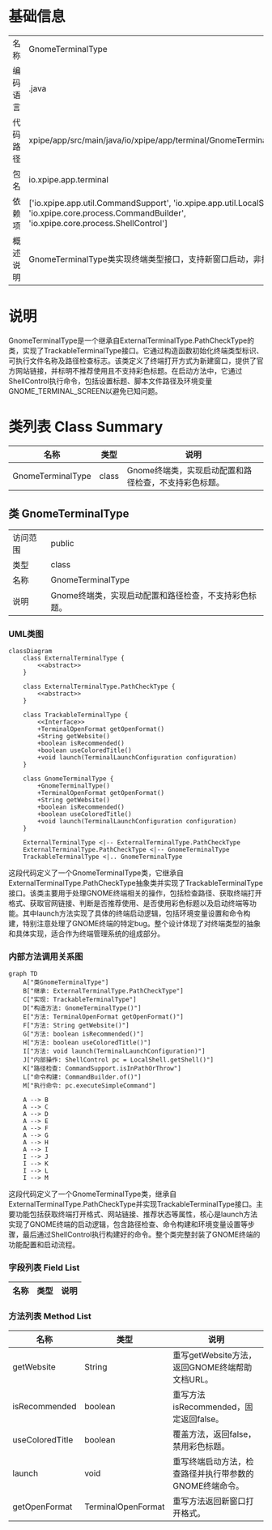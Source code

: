 # 基础信息

|      |      |
|------|------|
| 名称 | GnomeTerminalType |
| 编码语言 | .java |
| 代码路径 | xpipe/app/src/main/java/io/xpipe/app/terminal/GnomeTerminalType.java |
| 包名 | io.xpipe.app.terminal |
| 依赖项 | ['io.xpipe.app.util.CommandSupport', 'io.xpipe.app.util.LocalShell', 'io.xpipe.core.process.CommandBuilder', 'io.xpipe.core.process.ShellControl'] |
| 概述说明 | GnomeTerminalType类实现终端类型接口，支持新窗口启动，非推荐终端。 |

# 说明

GnomeTerminalType是一个继承自ExternalTerminalType.PathCheckType的类，实现了TrackableTerminalType接口。它通过构造函数初始化终端类型标识、可执行文件名称及路径检查标志。该类定义了终端打开方式为新建窗口，提供了官方网站链接，并标明不推荐使用且不支持彩色标题。在启动方法中，它通过ShellControl执行命令，包括设置标题、脚本文件路径及环境变量GNOME_TERMINAL_SCREEN以避免已知问题。

# 类列表 Class Summary

| 名称   | 类型  | 说明 |
|-------|------|-------------|
| GnomeTerminalType | class | Gnome终端类，实现启动配置和路径检查，不支持彩色标题。 |



## 类 GnomeTerminalType

|      |      |
|------|------|
| 访问范围 | public |
| 类型 | class |
| 名称 | GnomeTerminalType |
| 说明 | Gnome终端类，实现启动配置和路径检查，不支持彩色标题。 |


### UML类图

```mermaid
classDiagram
    class ExternalTerminalType {
        <<abstract>>
    }
    
    class ExternalTerminalType.PathCheckType {
        <<abstract>>
    }
    
    class TrackableTerminalType {
        <<Interface>>
        +TerminalOpenFormat getOpenFormat()
        +String getWebsite()
        +boolean isRecommended()
        +boolean useColoredTitle()
        +void launch(TerminalLaunchConfiguration configuration)
    }
    
    class GnomeTerminalType {
        +GnomeTerminalType()
        +TerminalOpenFormat getOpenFormat()
        +String getWebsite()
        +boolean isRecommended()
        +boolean useColoredTitle()
        +void launch(TerminalLaunchConfiguration configuration)
    }
    
    ExternalTerminalType <|-- ExternalTerminalType.PathCheckType
    ExternalTerminalType.PathCheckType <|-- GnomeTerminalType
    TrackableTerminalType <|.. GnomeTerminalType
```

这段代码定义了一个GnomeTerminalType类，它继承自ExternalTerminalType.PathCheckType抽象类并实现了TrackableTerminalType接口。该类主要用于处理GNOME终端相关的操作，包括检查路径、获取终端打开格式、获取官网链接、判断是否推荐使用、是否使用彩色标题以及启动终端等功能。其中launch方法实现了具体的终端启动逻辑，包括环境变量设置和命令构建，特别注意处理了GNOME终端的特定bug。整个设计体现了对终端类型的抽象和具体实现，适合作为终端管理系统的组成部分。


### 内部方法调用关系图

```mermaid
graph TD
    A["类GnomeTerminalType"]
    B["继承: ExternalTerminalType.PathCheckType"]
    C["实现: TrackableTerminalType"]
    D["构造方法: GnomeTerminalType()"]
    E["方法: TerminalOpenFormat getOpenFormat()"]
    F["方法: String getWebsite()"]
    G["方法: boolean isRecommended()"]
    H["方法: boolean useColoredTitle()"]
    I["方法: void launch(TerminalLaunchConfiguration)"]
    J["内部操作: ShellControl pc = LocalShell.getShell()"]
    K["路径检查: CommandSupport.isInPathOrThrow"]
    L["命令构建: CommandBuilder.of()"]
    M["执行命令: pc.executeSimpleCommand"]

    A --> B
    A --> C
    A --> D
    A --> E
    A --> F
    A --> G
    A --> H
    A --> I
    I --> J
    I --> K
    I --> L
    I --> M
```

这段代码定义了一个GnomeTerminalType类，继承自ExternalTerminalType.PathCheckType并实现TrackableTerminalType接口。主要功能包括获取终端打开格式、网站链接、推荐状态等属性，核心是launch方法实现了GNOME终端的启动逻辑，包含路径检查、命令构建和环境变量设置等步骤，最后通过ShellControl执行构建好的命令。整个类完整封装了GNOME终端的功能配置和启动流程。

### 字段列表 Field List

| 名称  | 类型  | 说明 |
|-------|-------|------|

### 方法列表 Method List

| 名称  | 类型  | 说明 |
|-------|-------|------|
| getWebsite | String | 重写getWebsite方法，返回GNOME终端帮助文档URL。 |
| isRecommended | boolean | 重写方法isRecommended，固定返回false。 |
| useColoredTitle | boolean | 覆盖方法，返回false，禁用彩色标题。 |
| launch | void | 重写终端启动方法，检查路径并执行带参数的GNOME终端命令。 |
| getOpenFormat | TerminalOpenFormat | 重写方法返回新窗口打开格式。 |




